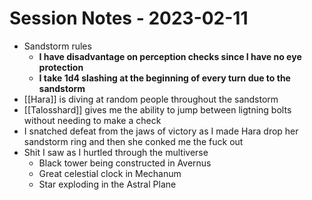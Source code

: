 # Session Notes - 2023-02-11

* Sandstorm rules
  * **I have disadvantage on perception checks since I have no eye protection**
  * **I take 1d4 slashing at the beginning of every turn due to the sandstorm**
* [[Hara]] is diving at random people throughout the sandstorm
* [[Talosshard]] gives me the ability to jump between ligtning bolts without needing to make a check
* I snatched defeat from the jaws of victory as I made Hara drop her sandstorm ring and then she conked me the fuck out
* Shit I saw as I hurtled through the multiverse
  * Black tower being constructed in Avernus
  * Great celestial clock in Mechanum
  * Star exploding in the Astral Plane